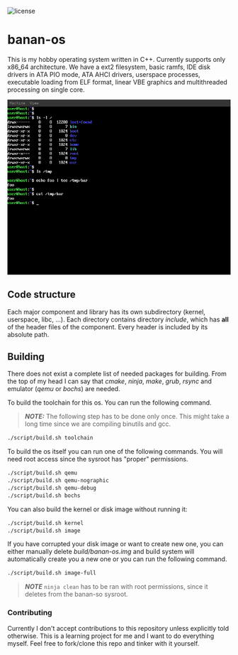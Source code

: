 ![license](https://img.shields.io/github/license/bananymous/banan-os)

# banan-os

This is my hobby operating system written in C++. Currently supports only x86_64 architecture. We have a ext2 filesystem, basic ramfs, IDE disk drivers in ATA PIO mode, ATA AHCI drivers, userspace processes, executable loading from ELF format, linear VBE graphics and multithreaded processing on single core.

![screenshot from qemu running banan-os](assets/banan-os.png)

## Code structure

Each major component and library has its own subdirectory (kernel, userspace, libc, ...). Each directory contains directory *include*, which has **all** of the header files of the component. Every header is included by its absolute path.

## Building

There does not exist a complete list of needed packages for building. From the top of my head I can say that *cmake*, *ninja*, *make*, *grub*, *rsync* and emulator (*qemu* or *bochs*) are needed.

To build the toolchain for this os. You can run the following command.
> ***NOTE:*** The following step has to be done only once. This might take a long time since we are compiling binutils and gcc.
```sh
./script/build.sh toolchain
```

To build the os itself you can run one of the following commands. You will need root access since the sysroot has "proper" permissions.
```sh
./script/build.sh qemu
./script/build.sh qemu-nographic
./script/build.sh qemu-debug
./script/build.sh bochs
```

You can also build the kernel or disk image without running it:
```sh
./script/build.sh kernel
./script/build.sh image
```

If you have corrupted your disk image or want to create new one, you can either manually delete *build/banan-os.img* and build system will automatically create you a new one or you can run the following command.
```sh
./script/build.sh image-full
```

> ***NOTE*** ```ninja clean``` has to be ran with root permissions, since it deletes from the banan-so sysroot.

### Contributing

Currently I don't accept contributions to this repository unless explicitly told otherwise. This is a learning project for me and I want to do everything myself. Feel free to fork/clone this repo and tinker with it yourself.
